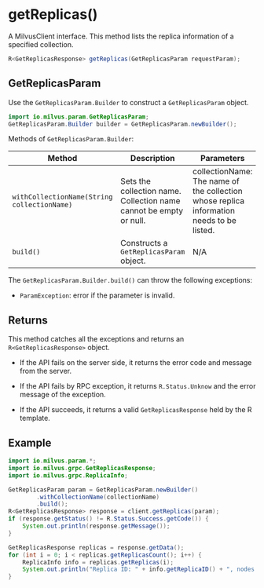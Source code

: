 # getReplicas()

A MilvusClient interface. This method lists the replica information of a specified collection.

```Java
R<GetReplicasResponse> getReplicas(GetReplicasParam requestParam);
```

## GetReplicasParam

Use the `GetReplicasParam.Builder` to construct a `GetReplicasParam` object.

```Java
import io.milvus.param.GetReplicasParam;
GetReplicasParam.Builder builder = GetReplicasParam.newBuilder();
```

Methods of `GetReplicasParam.Builder`:

| Method                                      | Description                                                  | Parameters                                                   |
| ------------------------------------------- | ------------------------------------------------------------ | ------------------------------------------------------------ |
| `withCollectionName(String collectionName)` | Sets the collection name. Collection name cannot be empty or null. | collectionName: The name of the collection whose replica information needs to be listed. |
| `build()`                                   | Constructs a `GetReplicasParam` object.                      | N/A                                                          |

The `GetReplicasParam.Builder.build()` can throw the following exceptions:

- `ParamException`: error if the parameter is invalid.

## Returns

This method catches all the exceptions and returns an `R<GetReplicasResponse>` object.

- If the API fails on the server side, it returns the error code and message from the server.

- If the API fails by RPC exception, it returns `R.Status.Unknow` and the error message of the exception.

- If the API succeeds, it returns a valid `GetReplicasResponse` held by the R template. 

## Example

```Java
import io.milvus.param.*;
import io.milvus.grpc.GetReplicasResponse;
import io.milvus.grpc.ReplicaInfo;

GetReplicasParam param = GetReplicasParam.newBuilder()
        .withCollectionName(collectionName)
        .build();
R<GetReplicasResponse> response = client.getReplicas(param);
if (response.getStatus() != R.Status.Success.getCode()) {
    System.out.println(response.getMessage());
}

GetReplicasResponse replicas = response.getData();
for (int i = 0; i < replicas.getReplicasCount(); i++) {
    ReplicaInfo info = replicas.getReplicas(i);
    System.out.println("Replica ID: " + info.getReplicaID() + ", nodes: " + info.getNodeIdsList().toString());
}
```

